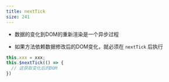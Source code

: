 ```yaml
---
title: nextTick
size: 241
---
```

- 数据的变化到DOM的重新渲染是一个异步过程

- 如果方法依赖数据修改后的DOM变化，就必须在 `nextTick` 后执行

```javascript
this.xxx = xxx;
this.$nextTick(() => {
  // 这获取变化后的DOM
})
```

  

